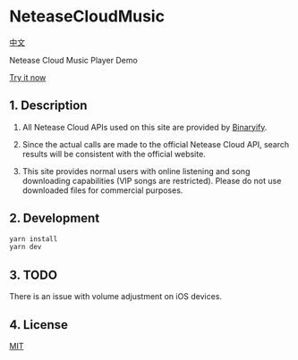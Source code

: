 # NeteaseCloudMusic

[中文](./docs/zh-CN.md)

Netease Cloud Music Player Demo

[Try it now](https://net-ease-cloud-music-kappa.vercel.app/)

## 1. Description

1. All Netease Cloud APIs used on this site are provided by [Binaryify](https://github.com/Binaryify/NeteaseCloudMusicApi).

2. Since the actual calls are made to the official Netease Cloud API, search results will be consistent with the official website.

3. This site provides normal users with online listening and song downloading capabilities (VIP songs are restricted). Please do not use downloaded files for commercial purposes.

## 2. Development
```bash
yarn install
yarn dev
```

## 3. TODO
There is an issue with volume adjustment on iOS devices.

## 4. License
[MIT](https://opensource.org/licenses/MIT)

